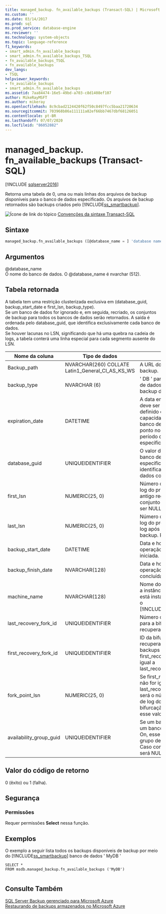 ```yaml
---
title: managed_backup. fn_available_backups (Transact-SQL) | Microsoft Docs
ms.custom: ''
ms.date: 03/14/2017
ms.prod: sql
ms.prod_service: database-engine
ms.reviewer: ''
ms.technology: system-objects
ms.topic: language-reference
f1_keywords:
- smart_admin.fn_available_backups
- smart_admin.fn_available_backups_TSQL
- fn_available_backups_TSQL
- fn_available_backups
dev_langs:
- TSQL
helpviewer_keywords:
- fn_available_backups
- smart_admin.fn_available_backups
ms.assetid: 7aa84474-16e5-49bd-a703-c8d1408ef107
author: MikeRayMSFT
ms.author: mikeray
ms.openlocfilehash: 8c9cbad2124420f62f50c8497fcc5baa21720634
ms.sourcegitcommit: 703968b86a111111a82ef66bb7467dbf68126051
ms.contentlocale: pt-BR
ms.lasthandoff: 07/07/2020
ms.locfileid: "86052882"
---
```

# <a name="managed_backupfn_available_backups-transact-sql"></a>managed_backup. fn_available_backups (Transact-SQL)
[!INCLUDE [sqlserver2016](../../includes/applies-to-version/sqlserver2016.md)]

  Retorna uma tabela de 0, uma ou mais linhas dos arquivos de backup disponíveis para o banco de dados especificado. Os arquivos de backup retornados são backups criados pelo [!INCLUDE[ss_smartbackup](../../includes/ss-smartbackup-md.md)].  
  
 ![Ícone de link do tópico](../../database-engine/configure-windows/media/topic-link.gif "Ícone de link do tópico") [Convenções da sintaxe Transact-SQL](../../t-sql/language-elements/transact-sql-syntax-conventions-transact-sql.md)  
  
## <a name="syntax"></a>Sintaxe  
  
```sql  
managed_backup.fn_available_backups ([@database_name = ] 'database name')  
```  
  
##  <a name="arguments"></a><a name="Arguments"></a>Argumentos  
 @database_name  
 O nome do banco de dados. O @database_name é nvarchar (512).  
  
## <a name="table-returned"></a>Tabela retornada  
 A tabela tem uma restrição clusterizada exclusiva em (database_guid, backup_start_date e first_lsn, backup_type).   
Se um banco de dados for ignorado e, em seguida, recriado, os conjuntos de backup para todos os bancos de dados serão retornados. A saída é ordenada pelo database_guid, que identifica exclusivamente cada banco de dados.   
Se houver lacunas no LSN, significando que há uma quebra na cadeia de logs, a tabela conterá uma linha especial para cada segmento ausente do LSN.  
  
|Nome da coluna|Tipo de dados|Descrição|  
|-----------------|---------------|-----------------|  
|Backup_path|NVARCHAR(260) COLLATE Latin1_General_CI_AS_KS_WS|A URL do arquivo de backup.|  
|backup_type|NVARCHAR (6)|' DB ' para backup de banco de dados ' LOG ' para backup de log|  
|expiration_date|DATETIME|A data em que este arquivo deve ser excluído. Isso é definido com base na capacidade de recuperar o banco de dados para um ponto no tempo dentro do período de retenção especificado.|  
|database_guid|UNIQUEIDENTIFIER|O valor de GUID para o banco de dados especificado.  A GUID identifica um banco de dados com exclusividade.|  
|first_lsn|NUMERIC(25, 0)|Número de sequência de log do primeiro ou mais antigo registro de log no conjunto de backup. Pode ser NULL.|  
|last_lsn|NUMERIC(25, 0)|Número de sequência de log do próximo registro de log após o conjunto de backup. Pode ser NULL.|  
|backup_start_date|DATETIME|Data e hora em que a operação de backup foi iniciada.|  
|backup_finish_date|NVARCHAR(128)|Data e hora em que a operação de backup foi concluída.|  
|machine_name|NVARCHAR(128)|Nome do computador onde a instância do SQL Server está instalada e executando o [!INCLUDE[ss_smartbackup](../../includes/ss-smartbackup-md.md)].|  
|last_recovery_fork_id|UNIQUEIDENTIFIER|Número de identificação para a bifurcação de recuperação final.|  
|first_recovery_fork_id|UNIQUEIDENTIFIER|ID da bifurcação de recuperação inicial. Para backups de dados, first_recovery_fork_guid é igual a last_recovery_fork_guid.|  
|fork_point_lsn|NUMERIC(25, 0)|Se first_recovery_fork_id não for igual a last_recovery_fork_id, esse será o número de sequência de log do ponto de bifurcação. Caso contrário, esse valor será NULL.|  
|availability_group_guid|UNIQUEIDENTIFIER|Se um banco de dados for um banco de dados Always On, esse será o GUID do grupo de disponibilidade. Caso contrário, esse valor será NULL.|  
  
## <a name="return-code-value"></a>Valor do código de retorno  
 0 (êxito) ou 1 (falha).  
  
## <a name="security"></a>Segurança  
  
### <a name="permissions"></a>Permissões  
 Requer permissões **Select** nessa função.  
  
## <a name="examples"></a>Exemplos  
 O exemplo a seguir lista todos os backups disponíveis de backup por meio do [!INCLUDE[ss_smartbackup](../../includes/ss-smartbackup-md.md)] banco de dados ' MyDB '  
  
```  
SELECT *   
FROM msdb.managed_backup.fn_available_backups ('MyDB')  
  
```  
  
## <a name="see-also"></a>Consulte Também  
 [SQL Server Backup gerenciado para Microsoft Azure](../../relational-databases/backup-restore/sql-server-managed-backup-to-microsoft-azure.md)   
 [Restaurando de backups armazenados no Microsoft Azure](../../relational-databases/backup-restore/restoring-from-backups-stored-in-microsoft-azure.md)  
  
  
